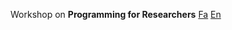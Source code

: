 Workshop on **Programming for Researchers** [Fa](https://ahmadkhanloo.github.io/PSR2025/fa) [En](https://ahmadkhanloo.github.io/PSR2025/)

